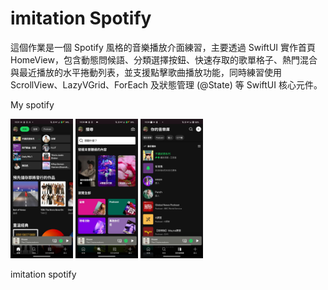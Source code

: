 # imitation Spotify

 這個作業是一個 Spotify 風格的音樂播放介面練習，主要透過 SwiftUI 實作首頁 HomeView，包含動態問候語、分類選擇按鈕、快速存取的歌單格子、熱門混合與最近播放的水平捲動列表，並支援點擊歌曲播放功能，同時練習使用 ScrollView、LazyVGrid、ForEach 及狀態管理 (@State) 等 SwiftUI 核心元件。

 My spotify
 
<img src="Screenshot_20251006_183135.jpg" alt="Logo" width="100"/>
<img src="Screenshot_20251006_183447.jpg" alt="Logo" width="100"/>
<img src="Screenshot_20251006_183455.jpg" alt="Logo" width="100"/>


imitation spotify
